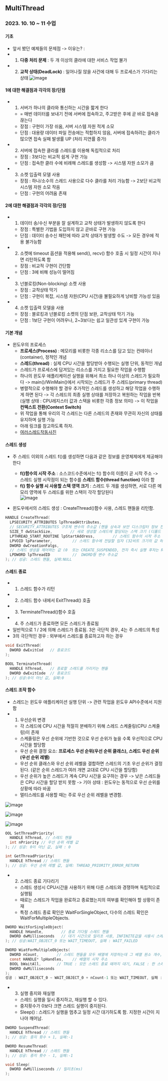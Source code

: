 ## MultiThread
### 2023. 10. 10 ~ 11 수업  
  
#### 기초  
* 앞서 봤던 예제들의 문제점 -> 이유는? : 
* 1) __다중 처리 문제__ : 두 개 이상의 클라에 대한 서비스 작업 불가
* 2) __교착 상태(DeadLock)__ : 일어나질 않을 사건에 대해 두 프로세스가 기다리는 상태
![image](https://github.com/MiyeongEom/NetworkGameProgramming/assets/112458035/825ad228-c91c-4048-b44d-160e4870d6fb)  
  
  
#### 1에 대한 해결점과 각각의 장/단점  
* 1) 서버가 하나의 클라와 통신하는 시간을 짧게 한다
  * = 매번 데이터를 보내기 전에 서버에 접속하고, 주고받은 후에 곧 바로 접속을 끊는다
  * 장점 : 구현이 가장 쉬움, 서버 시스템 자원 적게 소모
  * 단점 : 대용량 데이터 파일 전송에는 적합하지 않음, 서버에 접속하려는 클라가 많으면 접속 실패 발생률 UP (처리 지연률 증가)  
  
* 2) 서버에 접속한 클라를 스레드를 이용해 독립적으로 처리
  * 장점 : 3보다는 비교적 쉽게 구현 가능
  * 단점 : 접속한 클라 수에 비례해 스레드를 생성함 -> 시스템 자원 소모가 큼  
  
* 3) 소켓 입출력 모델 사용
  * 장점 : 하나/소수의 스레드 사용으로 다수 클라를 처리 가능함 -> 2보단 비교적 시스템 자원 소모 작음
  * 단점 : 구현의 어려움 존재  
  
  
#### 2에 대한 해결점과 각각의 장/단점  
* 1) 데이터 송/수신 부분을 잘 설계하고 교착 상태가 발생하지 않도록 한다
  * 장점 : 특별한 기법을 도입하지 않고 곧바로 구현 가능
  * 단점 : 데이터 송수신 패턴에 따라 교착 상태가 발생할 수도 -> 모든 경우에 적용 불가능함  
  
* 2) 소켓에 timeout 옵션을 적용해 send(), recv() 함수 호출 시 일정 시간이 지나면 리턴하도록 함
  * 장점 : 비교적 구현이 간단함
  * 단점 : 3에 비해 성능이 떨어짐  
  
* 3) 넌블로킹(Non-blocking) 소켓 사용
  * 장점 : 교착상태 막기
  * 단점 : 구현이 복잡, 시스템 자원(CPU 시간)을 불필요하게 낭비할 가능성 있음  
  
* 4) 소켓 입출력 모델을 사용
  * 장점 : 블로킹과 넌블로킹 소켓의 단점 보완, 교착상태 막기 가능
  * 단점 : 1보단 구현이 어려우나, 2~3보다는 쉽고 일관성 있게 구현이 가능  
  
  
#### 기본 개념  
* 윈도우의 프로세스  
  * __프로세스(Process)__ : 메모리를 비롯한 각종 리소스를 담고 있는 컨테이너(container), 정적인 개념
  * __스레드(thread)__ : 실제 CPU 시간을 할당받아 수행되는 실행 단위, 동적인 개념
  * 스레드가 프로세스에 담겨있는 리소스를 가지고 필요한 작업을 수행함
  * 하나의 윈도우 애플리케이션 실행을 위해서 최소 하나 이상의 스레드가 필요하다 -> main()/WinMain()에서 시작되는 스레드가 주 스레드(primary thread)
  * 병렬적으로 수행해야 할 경우 추가적인 스레드를 생성하고 해당 작업을 수행하게 하면 된다 -> 각 스레드의 최종 실행 상태를 저장하고 복원하는 작업을 반복 (실행 상태 : CPU레지스터 값과 스택을 비롯한 각종 정보 의미) -> 이 작업을 __컨텍스트 전환(Context Switch)__
  * 위 작업을 통해 우리의 각 스레드는 다른 스레드의 존재와 무관히 자신의 상태를 유지하며 실행 가능
  * 아래 링크를 참고하도록 하자.  
  * [여러스레드작동사진](https://github.com/MiyeongEom/NetworkGameProgramming/blob/main/Theory/07_Thread%20%EC%8B%A4%ED%96%89%20%EC%82%AC%EC%A7%84%EA%B3%BC%20%EC%84%A4%EB%AA%85.md)  
  
  
#### 스레드 생성
* 주 스레드 이외의 스레드 f()를 생성하면 다음과 같은 정보를 운영체제에게 제공해야 한다
  * __f()함수의 시작 주소__ : 소스코드수준에서는 f() 함수의 이름이 곧 시작 주소 -> 스레드 실행 시작점이 되는 함수를 __스레드 함수(thread function)__ 이라 함
  * __f() 함수 실행 시 사용할 스택 영역 크기__ : 스레드 두 개를 생성하면, 서로 다른 메모리 영역에 두 스레드를 위한 스택이 각각 할당된다  
![image](https://github.com/MiyeongEom/NetworkGameProgramming/assets/112458035/c59ee92f-b8eb-464c-b334-d6b1497522eb)  
  
* 윈도우에서의 스레드 생성 : CreateThread()함수 사용, 스레드 핸들을 리턴함.  
  
```C
HANDLE CreateThread(
  LPSECURITY_ATTRIBUTES lpThreadAttributes,   
  // SECURITY_ATTRIBUTES 구조체 변수의 주소값 (핸들 상속과 보안 디스크립터 정보 전달 용도)
  SIZE_T dwStackSize,        // 새로 생성할 스레드에 할당되는 스택 크기 (디폴드 1MB)
  LPTHREAD_START_ROUTINE lpStartAddress,        // 스레드 함수의 시작 주소 
  LPVOID lpParameter,         // 스레드 함수에 전달할 임자 (32비트 크기의 값 하나, 없다면 NULL)
  DWORD dwCreationFalgs,      
  // 스레드 생성을 제어하는 값 (0  또는 CREATE_SUSPENDED, 전자 즉시 실행 후자는 ResumeThread( )함수 호출 후 실행)
  LPDWORD lpThreadID          //  DWORD형 변수 주소값
); // 성공: 스레드 핸들, 실패:NULL
```
  
  
#### 스레드 종료  
* 1) 스레드 함수가 리턴
* 2) 스레드 함수 내에서 ExitThread() 호출
* 3) TerminateThread()함수 호출
* 4) 주 스레드가 종료하면 모든 스레드가 종료됨
* 일반적으로 1 / 2에 의해 스레드가 종료됨. 3은 극단적 경우, 4는 주 스레드의 특성
* 3의 극단적인 경우 : 외부에서 스레드를 종료하고자 하는 경우  
  
```C
void ExitThread(
  DWORD dwExitCod   // 종료코드
);

BOOL TerminateThread(
  HANDLE hThread,   // 종료할 스레드를 가리키는 핸들
  DWORD dwExitCode  // 종료코드
); // 성공:0이 아닌 값, 실패:0
```
  
  
#### 스레드 조작 함수  
* 스레드는 윈도우 애플리케이션 실행 단위 -> 관련 작업을 윈도우 API수준에서 지원함  
* 1. 우선순위 변경
  * 각 스레드에 CPU 시간을 적절히 분배하기 위해 스레드 스케줄링(CPU 스케줄링)이 존재
  * 스케줄링은 우선 순위에 기반한 것으로 우선 순위가 높을 수록 우선적으로 CPU 시간을 할당함
  * 우선 순위 결정 요소: __프로세스 우선 순위(우선 순위 클래스), 스레드 우선 순위 (우선 순위 레벨)__
  * 우선 순위 클래스와 우선 순위 레벨을 결합하면 스레드의 기초 우선 순위가 결정된다. (같은 순위 스레드가 여러 개면 교대로 CPU 시간을 할당함)
  * 우선 순위가 높은 스레드가 계속 CPU 시간을 요구하는 경우 -> 낮은 스레드들은 CPU 시간을 할당 받지 못함 -> 기아 상태 : 윈도우는 동적으로 우선 순위를 상황에 따라 바꿈
  * 멀티스레드를 사용할 때는 주로 우선 순위 레벨을 변경함.  
  
![image](https://github.com/MiyeongEom/NetworkGameProgramming/assets/112458035/ff7f47c7-68e3-4f5e-a2c9-15d49bbd343d)  
  
![image](https://github.com/MiyeongEom/NetworkGameProgramming/assets/112458035/532f1515-f4f3-4b11-a8b4-88f9188f04aa)  
  
![image](https://github.com/MiyeongEom/NetworkGameProgramming/assets/112458035/0c6d67e0-528a-49db-9eba-bf1f4c7bafff)  
  
```C
OOL SetThreadPriority(
  HANDLE hThread, // 스레드 핸들
  int nPriority // 우선 순위 레벨 값
); // 성공: 0이 아닌 값, 실패 : 0

int GetThreadPriority(
  HANDLE hThread // 스레드 핸들
); // 성공: 우선 순위 레벨 값, 실패: THREAD_PRIORITY_ERROR_RETURN
```
  
* 2. 스레드 종료 기다리기  
  * 스레드 생성시 CPU시간을 사용하기 위해 다른 스레드와 경쟁하며 독립적으로 실행됨
  * 때로는 스레드가 작업을 완료하고 종료했는지의 여부를 확인해야 할 상황이 존재
  * 특정 스레드 종료 확인은 WaitForSingleObject, 다수의 스레드 확인은 WaitForMultipleObjects.  
  
```C
DWORD WaitForSingleObject(
  HANDLE hHandle,        // 종료 기다릴 스레드 핸들
  DWORD dwMilliseconds   // 대기 시간으로 밀리초 사용, INFINITE값을 사용시 스레드 종료 때까지 무한 대기
); // 성공:WAIT_OBJECT_0 또는 WAIT_TIMEOUT, 실패 : WAIT_FAILED

DWORD WiatForMultipleObjects(
  DWORD nCount,        // 스레드 핸들을 모두 배열에 저장하는데 그 배열 원소 개수, 최대 MAXIMUM_WAIT_OBJECTS(=64)
  const HANDLE* lpHandles,    // 배열의 시작 주소
  BOOL bWaitAll,       // TRUE : 모든 스레드 종료 때까지 대기, FALSE : 한 스레드가 종료하는 즉시 리턴
  DWORD dwMilliseconds
);
성공 : WAIT_OBJECT_0 ~ WAIT_OBJECT_0 + nCount-1 또는 WAIT_TIMEOUT, 실패 : WAIT_FAILED
```
  
* 3. 실행 중지와 재실행  
  * 스레드 실행을 일시 중지하고, 재실행 할 수 있다.
  * 중지횟수가 0보다 크면 스레드 실행이 중지된다.
  * Sleep() : 스레드가 실행을 멈추고 일정 시간 대기하도록 함. 지정한 시간이 지나야 깨어남.  
  
```C
DWORD SuspendThread(
  HANDLE hThread // 스레드 핸들
); // 성공: 중지 횟수 + 1, 실패:-1

DWORD ResumeThread(
  HANDLE hThread // 스레드 핸들
); // 성공: 중지 횟수 - 1, 실패:-1

void Sleep(
  DWORD dwMilliseconds // 밀리초(ms)
);
```
